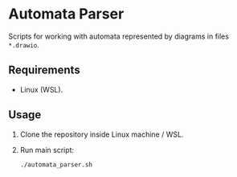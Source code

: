 # Automata Parser

Scripts for working with automata represented by diagrams in files `*.drawio`.

## Requirements

- Linux (WSL).

## Usage

1. Clone the repository inside Linux machine / WSL.
2. Run main script:

    ```bash
    ./automata_parser.sh
    ```

